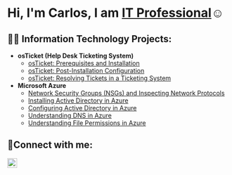 <h1>Hi, I'm Carlos, I am <a href="www.linkedin.com/in/carlos-ramirez-323139178">IT Professional</a>☺</h1>

<h2>👨‍💻 Information Technology Projects:</h2>

- <b>osTicket (Help Desk Ticketing System)</b>
  - [osTicket: Prerequisites and Installation](https://github.com/CarlosARamirezIT/osticket-prereqs)
  - [osTicket: Post-Installation Configuration](https://github.com/CarlosARamirezIT/post-install-config)
  - [osTicket: Resolving Tickets in a Ticketing System](https://github.com/CarlosARamirezIT/ticket-lifecycle)
- <b>Microsoft Azure</b>
  - [Network Security Groups (NSGs) and Inspecting Network Protocols](https://github.com/CarlosARamirezIT/azure-network-protocols)
  - [Installing Active Directory in Azure](https://github.com/CarlosARamirezIT/install-ad/tree/main)
  - [Configuring Active Directory in Azure](https://github.com/CarlosARamirezIT/configure-ad/tree/main)
  - [Understanding DNS in Azure](https://github.com/CarlosARamirezIT/intuition-dns)
  - [Understanding File Permissions in Azure](https://github.com/CarlosARamirezIT/file-permissions)

<h2>🤳Connect with me:</h2>

[<img align="left" alt="Josh | LinkedIn" width="22px" src="https://cdn.jsdelivr.net/npm/simple-icons@v3/icons/linkedin.svg" />][linkedin]

[linkedin]: www.linkedin.com/in/carlos-ramirez-323139178
